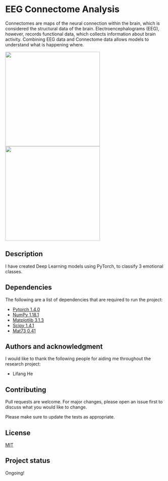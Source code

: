 # EEG Connectome Analysis

Connectomes are maps of the neural connection within the brain, which is considered the structural data of the brain. Electroencephalograms (EEG), however, records functional data, which collects information about brain activity. Combining EEG data and Connectome data allows models to understand what is happening where.

<img src="https://eurekalert.org/multimedia/pub/web/181783_web.jpg" height="300"><img src="https://upload.wikimedia.org/wikipedia/commons/thumb/2/26/Spike-waves.png/280px-Spike-waves.png" height="300">

## Description

I have created Deep Learning models using PyTorch, to classify 3 emotional classes.

## Dependencies

The following are a list of dependencies that are required to run the project:
* [Pytorch 1.4.0](https://pytorch.org/)
* [NumPy 1.18.1](https://numpy.org)
* [Matplotlib 3.1.3](https://matplotlib.org/)
* [Scipy 1.4.1](https://www.scipy.org/)
* [Mat73 0.41](https://pypi.org/project/mat73/)

## Authors and acknowledgment

I would like to thank the following people for aiding me throughout the research project:
* Lifang He

## Contributing
Pull requests are welcome. For major changes, please open an issue first to discuss what you would like to change.

Please make sure to update the tests as appropriate.

## License
[MIT](https://choosealicense.com/licenses/mit/)

## Project status
Ongoing!